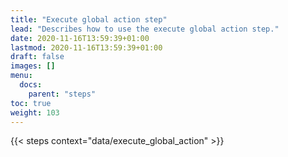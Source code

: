```yaml
---
title: "Execute global action step"
lead: "Describes how to use the execute global action step."
date: 2020-11-16T13:59:39+01:00
lastmod: 2020-11-16T13:59:39+01:00
draft: false
images: []
menu:
  docs:
    parent: "steps"
toc: true
weight: 103
---
```


{{< steps context="data/execute_global_action" >}}
